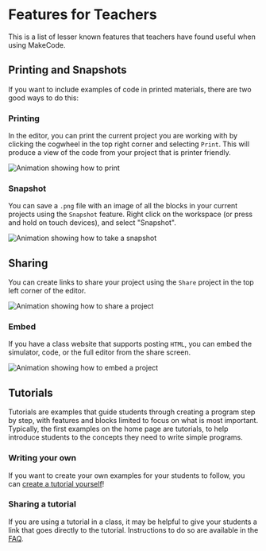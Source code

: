 # Features for Teachers

This is a list of lesser known features that teachers have found useful when using MakeCode.

## Printing and Snapshots

If you want to include examples of code in printed materials, there are two good ways to do this:

### Printing

In the editor, you can print the current project you are working with by clicking the cogwheel in the top right corner and selecting `Print`.
This will produce a view of the code from your project that is printer friendly.

![Animation showing how to print](/static/teachers/how-to-print.gif)

### Snapshot

You can save a ``.png`` file with an image of all the blocks in your current projects using the ``Snapshot`` feature.
Right click on the workspace (or press and hold on touch devices), and select "Snapshot".

![Animation showing how to take a snapshot](/static/teachers/how-to-snapshot.gif)

## Sharing

You can create links to share your project using the ``Share`` project in the top left corner of the editor.

![Animation showing how to share a project](/static/teachers/how-to-share.gif)

### Embed

If you have a class website that supports posting ``HTML``,
you can embed the simulator, code, or the full editor from the share screen.

![Animation showing how to embed a project](/static/teachers/how-to-embed.gif)

## Tutorials

Tutorials are examples that guide students through creating a program step by step,
with features and blocks limited to focus on what is most important.
Typically, the first examples on the home page are tutorials,
to help introduce students to the concepts they need to write simple programs.

### Writing your own

If you want to create your own examples for your students to follow,
you can [create a tutorial yourself](https://makecode.com/writing-docs/user-tutorials)!

### Sharing a tutorial

If you are using a tutorial in a class,
it may be helpful to give your students a link that goes directly to the tutorial.
Instructions to do so are available in the [FAQ](/faq#share-tutorials).